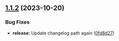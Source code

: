 ## [1.1.2](https://github.com/robence/semantic-release-poc/compare/alma-1.1.1...alma-1.1.2) (2023-10-20)


### Bug Fixes

* **release:** Update changelog path again ([0fd8d27](https://github.com/robence/semantic-release-poc/commit/0fd8d278c4e0dc5490c452de8eaa04de0dbeb356))
